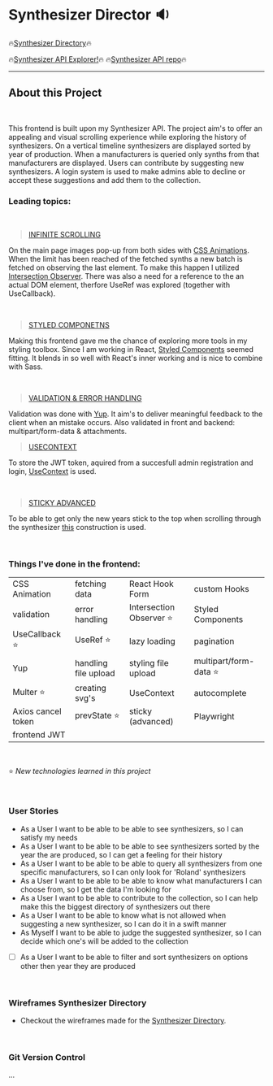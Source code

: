 # Synthesizer Director :sound:

:fire:[Synthesizer Directory](https://synthesizer-directory.netlify.app/):fire: <br>

:fire:[Synthesizer API Explorer!](https://synthesizer-api.netlify.app/):fire:
:fire:[Synthesizer API repo](https://github.com/BernardDev/Synthesizer-API):fire:

---

## About this Project

<br>

This frontend is built upon my Synthesizer API. The project aim's to offer an appealing and visual scrolling experience while exploring the history of synthesizers. On a vertical timeline synthesizers are displayed sorted by year of production. When a manufacturers is queried only synths from that manufacturers are displayed. Users can contribute by suggesting new synthesizers. A login system is used to make admins able to decline or accept these suggestions and add them to the collection.


### Leading topics:

<br>

> [INFINITE SCROLLING](https://github.com/BernardDev/Synthesizer-directory) <br>

On the main page images pop-up from both sides with [CSS Animations](#). When the limit has been reached of the fetched synths a new batch is fetched on observing the last element. To make this happen I utilized [Intersection Observer](#). There was also a need for a reference to the an actual DOM element, therfore UseRef was explored (together with UseCallback).

<br>

> [STYLED COMPONETNS](https://github.com/BernardDev/Synthesizer-directory) <br>

Making this frontend gave me the chance of exploring more tools in my styling toolbox. Since I am working in React, [Styled Components](#) seemed fitting. It blends in so well with React's inner working and is nice to combine with Sass.

<br>

> [VALIDATION & ERROR HANDLING](https://github.com/BernardDev/Synthesizer-API/tree/development/server) <br>

Validation was done with [Yup](https://github.com/BernardDev/Synthesizer-directory/tree/development). It aim's to deliver meaningful feedback to the client when an mistake occurs. Also validated in front and backend: multipart/form-data & attachments.
<br>

> [USECONTEXT](https://github.com/BernardDev/Synthesizer-directory/tree/development) <br>
> 
To store the JWT token, aquired from a succesfull admin registration and login, [UseContext](#) is used.

<br>

> [STICKY ADVANCED](https://github.com/BernardDev/Synthesizer-directory/tree/development) <br>
> 
To be able to get only the new years stick to the top when scrolling through the synthesizer [this](#) construction is used.

<br>


### Things I've done in the frontend:

|                              |                         |                          |                       |
| ---------------------------- | ----------------------- | ------------------------ | --------------------- |
| CSS Animation                | fetching data           | React Hook Form          | custom Hooks          |
| validation                   | error handling          | Intersection Observer :star: | Styled Components |
| UseCallback :star:           | UseRef :star:           | lazy loading             | pagination            |
| Yup                          | handling file upload    | styling file upload      | multipart/form-data :star: |
| Multer :star:                | creating svg's          | UseContext               | autocomplete          |
| Axios cancel token           | prevState :star:        | sticky (advanced)        | Playwright            |
| frontend JWT                 |                         |                          |                       |

<br>

:star: _New technologies learned in this project_

<br>

### User Stories

- As a User I want to be able to be able to see synthesizers, so I can satisfy my needs 
- As a User I want to be able to be able to see synthesizers sorted by the year the are produced, so I can get a feeling for their history
- As a User I want to be able to be able to query all synthesizers from one specific manufacturers, so I can only look for 'Roland' synthesizers
- As a User I want to be able to be able to know what manufacturers I can choose from, so I get the data I'm looking for
- As a User I want to be able to contribute to the collection, so I can help make this the biggest directory of synthesizers out there
- As a User I want to be able to know what is not allowed when suggesting a new synthesizer, so I can do it in a swift manner
- As Myself I want to be able to judge the suggested synthesizer, so I can decide which one's will be added to the collection

- [ ] As a User I want to be able to filter and sort synthesizers on options other then year they are produced   

<br>


### Wireframes Synthesizer Directory

- Checkout the wireframes made for the [Synthesizer Directory](https://github.com/BernardDev/).

<br>

### Git Version Control

...

<br>
